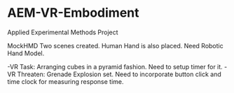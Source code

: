 # AEM-VR-Embodiment
 Applied Experimental Methods Project


MockHMD 
Two scenes created. Human Hand is also placed. Need Robotic Hand Model.

-VR Task: Arranging cubes in a pyramid fashion. Need to setup timer for it.
-VR Threaten: Grenade Explosion set. Need to incorporate button click and time clock for measuring response time.
